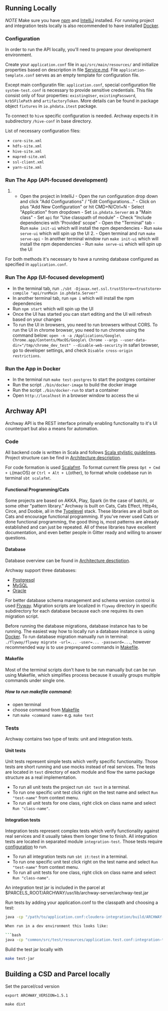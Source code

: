 ## Running Locally

_NOTE_ Make sure you have [npm](https://www.npmjs.com) and [IntelliJ](https://www.jetbrains.com/idea/) installed. For running project and integration tests locally is also recommended to have installed [Docker](https://www.docker.com).

### Configuration

In order to run the API locally, you'll need to prepare your development environment.

Create your `application.conf` file in `api/src/main/resources/` and initialize properties based on description in file [Service.md](service.md). File `application-template.conf` serves as an empty template for configuration file.

Except main configuratin file: `application.conf`, special configuration file `system-test.conf` is necessary to provide sensitive credentials. This file consist only of four properties: `existingUser`, `existingPassword`, `krb5FilePath` and `artifactoryToken`. More details can be found in package object `fixtures` in `io.phdata.itest` package.

To connect to `hive` specific configuration is needed. Archway expects it in subdirectory `/hive-conf` in base directory.

List of necessary configuration files:

- `core-site.xml`
- `hdfs-site.xml`
- `hive-site.xml`
- `mapred-site.xml`
- `ssl-client.xml`
- `yarn-site.xml`

### Run The App (API-focused development)

1. - Open the project in IntelliJ - Open the run configuration drop down and click "Add Configurations" / "Edit Configurations..." - Click on plus "Add New Configuration" or hit CMD+N/Ctrl+N - Select "Application" from dropdown - Set `io.phdata.Server` as a "Main class" - Set `api` for "Use classpath of module" - Check "Include dependencies with 'Provided' scope" - Open the "Terminal" tab - Run `make init-ui` which will install the npm dependencies - Run `make serve-ui` which will spin up the UI 2. - Open terminal and run `make serve-api` - In another terminal window run `make init-ui` which will install the npm dependencies - Run `make serve-ui` which will spin up the UI
  
For both methods it's necessary to have a running database configured as specified in `application.conf`.

### Run The App (UI-focused development)

- In the terminal tab, run `./sbt -Djavax.net.ssl.trustStore=<truststore> compile "api/runMain io.phdata.Server"`
- In another terminal tab, run `npm i` which will install the npm dependencies
- Run `npm start` which will spin up the UI
- Once the UI has started you can start editing and the UI will refresh based on your changes
- To run the UI in browsers, you need to run browsers without CORS. To run the UI
  in chrome browser, you need to run chrome using the command below:
  `open -n -a /Applications/Google\ Chrome.app/Contents/MacOS/Google\ Chrome --args --user-data-dir="/tmp/chrome_dev_test" --disable-web-security`
  in safari browser, go to developer settings, and check `Disable cross-origin restrictions`.

### Run the App in Docker

- In the terminal run `make test-postgres` to start the postgres container
- Run the script `./bin/docker-image` to build the docker image
- Run the script `./bin/docker-run` to start a container
- Open `http://localhost` in a browser window to access the ui

## Archway API

Archway API is the REST interface primally enabling functionality to it's UI counterpart but also a means for automation.

### Code

All backend code is written in Scala and follows [Scala stylistic guidelines](https://docs.scala-lang.org/style/). Project structure can be find in [Architecture description](architecture.md).

For code formation is used [Scalafmt](https://scalameta.org/scalafmt/). To format current file press `Opt + Cmd + L`(macOS) or `Ctrl + Alt + L`(other), to format whole codebase run in terminal `sbt scalafmt`.

#### Functional Programming/Cats

Some projects are based on AKKA, Play, Spark (in the case of batch), or some other "pattern library." Archway is built on Cats, Cats Effect, Http4s, Circe, and Doobie, all in the [Typelevel](http://typelevel.org) stack. These libraries are all built on Cats and encourage functional programming. If you've never used Cats or done functional programming, the good thing is, most patterns are already established and can just be repeated. All of these libraries have excellent documentation, and even better people in Gitter ready and willing to answer questions.

#### Database

Database overview can be found in [Architecture desctiption](architecture.md).

Archway support three databases:

- [Postgresql](https://www.postgresql.org)
- [MySQL](https://www.mysql.com)
- [Oracle](https://www.oracle.com/database/)

For better database schema management and schema version control is used [Flyway](https://flywaydb.org). Migration scripts are localized in `flyway` directory in specific subdirectory for each database because each one requires its own migration script.

Before running the database migrations, database instance has to be running. The easiest way how to locally run a database instance is using [Docker](https://www.docker.com). To run database migration manually run in terminal: `./flyway/flyway migrate -url=... -user=... -password=...`, however recommended way is to use preprepared commands in [Makefile](development.md#makefile).

#### Makefile

Most of the terminal scripts don't have to be run manually but can be run using Makefile, which simplifies process because it usually groups multiple commands under single one.

##### How to run makefile command:

- open terminal
- choose command from [Makefile](../Makefile)
- run `make <command name>` e.g. `make test`

### Tests

Archway contains two type of tests: unit and integration tests.

#### Unit tests

Unit tests represent simple tests which verify specific functionality. Those tests are short running and use mocks instead of real services. The tests are located in `test` directory of each module and flow the same package structure as a real implementation.

- To run all unit tests the project run `sbt test` in a terminal.
- To run one specific unit test click right on the test name and select `Run "test-name"` from context menu.
- To run all unit tests for one class, right click on class name and select `Run "class-name"`.

#### Integration tests

Integration tests represent complex tests which verify functionality against real services and it usually takes them longer time to finish. All integration tests are located in separated module `integration-test`. Those tests require [configuration](development.md#configuration) to run.

- To run all integration tests run `sbt it:test` in a terminal.
- To run one specific unit test click right on the test name and select `Run "test-name"` from context menu.
- To run all unit tests for one class, right click on class name and select `Run "class-name"`.

An integration test jar is included in the parcel at \$PARCELS_ROOT/ARCHWAY/usr/lib/archway-server/archway-test.jar

Run tests by adding your application.conf to the classpath and choosing a test:

````bash
java -cp "/path/to/application.conf:cloudera-integration/build/ARCHWAY-1.5.1/usr/lib/archway-server/*:cloudera-integration/build/ARCHWAY-1.5.1/usr/lib/archway-server-tests/*" org.scalatest.tools.Runner -o -R cloudera-integration/build/ARCHWAY-1.5.1/usr/lib/archway-server-tests/archway-integration-tests.jar -q Spec```bash

When run in a dev environment this looks like:

```bash
java -cp "common/src/test/resources/application.test.conf:integration-test/target/scala-2.12/archway-test.jar" org.scalatest.run io.phdata.clients.LDAPClientImplIntegrationSpec
````

Build the test jar locally with

```bash
make test-jar
```

## Building a CSD and Parcel locally

Set the parcel/csd version

```
export ARCHWAY_VERSION=1.5.1
```

```
make dist
```

